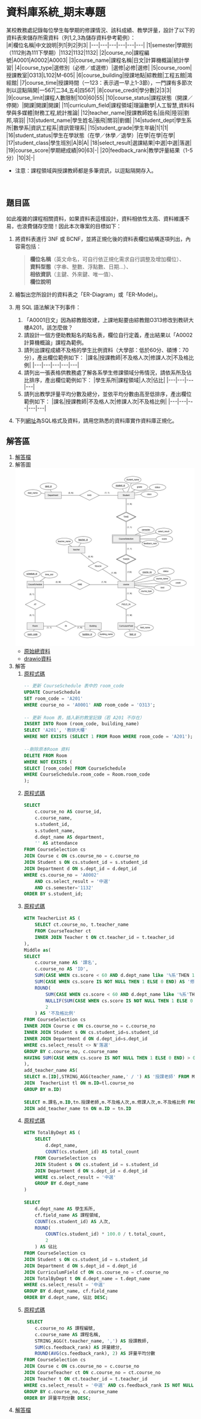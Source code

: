 # 資料庫系統_期末專題

某校教務處記錄每位學生每學期的修課情況、該科成績、教學評量，設計了以下的資料表來儲存所需資料（列1,2,3為儲存資料參考範例）：
</br>
|#|欄位名稱|中文說明|列1|列2|列3|
|---|---|---|---|---|---|
|1|semester|學期別（1112則為111下學期）|1132|1132|1132|
|2|course_no|課程編號|A0001|A0002|A0003|
|3|course_name|課程名稱|日文|計算機概論|統計學習|
|4|course_type|選修別（必修／或選修）|選修|必修|選修|
|5|course_room|授課教室|O313|L102|M-605|
|6|course_building|授課地點|綜教館|工程五館|鴻經館|
|7|course_time|授課時間（一123：表示週一早上1-3節），一門課有多節次則以逗點隔開|一567|二34,五4|四567|
|8|course_credit|學分數|2|3|3|
|9|course_limit|課程人數限制|100|60|55|
|10|course_status|課程狀態（開課／停開）|開課|開課|開課|
|11|curriculum_field|課程領域|理論數學|人工智慧,資料科學與多媒體|財務工程,統計推論|
|12|teacher_name|授課教師姓名|岳飛|陸羽|劉邦,項羽|
|13|student_name|學生姓名|張飛|關羽|劉備|
|14|student_dept|學生系所|數學系|資訊工程系|資訊管理系|
|15|student_grade|學生年級|1|1|1|
|16|student_status|學生在學狀態（在學／休學／退學）|在學|在學|在學|
|17|student_class|學生班別|A|B|A|
|18|select_result|選課結果|中選|中選|落選|
|19|course_score|學期總成績|90|63|-|
|20|feedback_rank|教學評量結果（1-5分）|10|3|-|

* 注意：課程領域與授課教師都是多筆資訊，以逗點隔開存入。
<br>

## 題目區

如此複雜的課程相關資料，如果資料表這樣設計，資料相依性太高、資料維護不易，也浪費儲存空間！因此本次專案的目標如下：

1. 將資料表進行 3NF 或 BCNF，並將正規化後的資料表欄位結構逐項列出，內容需包括：
    > **欄位名稱**（英文命名，可自行依正規化需求自行調整及增加欄位）、<br>
    > **資料型態**（字串、整數、浮點數、日期...）、<br>
    > **相依資訊**（主鍵、外來鍵、唯一值）、<br>
    > **欄位說明**

1. 繪製出您所設計的資料表之「ER-Diagram」或「ER-Model」。
2. 用 SQL 語法解決下列事件：
   1. 「A0001日文」因為綜教館改建，上課地點要由綜教館O313修改到教研大樓A201，該怎麼做？
   2. 請設計一個方便助教點名的點名表，欄位自行定義，產出結果以「A0002 計算機概論」課程為範例。
   3. 請列出課程成績不及格的學生比例資料（大學部：低於60分、碩博：70分），產出欄位範例如下：
        |課名|授課教師|不及格人次|修課人次|不及格比例|
        |---|---|---|---|---|
    4. 請列出一張表格供教務處了解各系學生修課領域分佈情況，請依系所及佔比排序，產出欄位範例如下：
        |學生系所|課程領域|人次|佔比|
        |---|---|---|---|
    5. 請列出教學評量平均分數及總分，並依平均分數由高至低排序，產出欄位範例如下：
        |課名|授課教師|不及格人次|修課人次|不及格比例|
        |---|---|---|---|---|
3. 下列[網址](./README_file/course_data_1nf_2025.sql)為SQL格式及資料，請用您熟悉的資料庫實作資料庫正規化。 


## 解答區

1. [解答檔](./README_file/題目1解答.md)
2. 解答圖
   ![ER diagram 圖片](./README_file/題目2_ER-diagram.jpg)
   * [原始總資料](./README_file/題目2解答.xlsx)
   * [drawio資料](./README_file/題目2_ER-diagram.drawio)
3. 解答
   1. [原程式碼](./README_file/題目3_1解答.sql)
        ```sql
        -- 更新 CourseSchedule 表中的 room_code
        UPDATE CourseSchedule
        SET room_code = 'A201'
        WHERE course_no = 'A0001' AND room_code = 'O313';

        -- 更新 Room 表，插入新的教室記錄（若 A201 不存在）
        INSERT INTO Room (room_code, building_name)
        SELECT 'A201', '教研大樓'
        WHERE NOT EXISTS (SELECT 1 FROM Room WHERE room_code = 'A201');

        --刪除原本Room 資料
        DELETE FROM Room
        WHERE NOT EXISTS (
        SELECT [room_code] FROM CourseSchedule 
        WHERE CourseSchedule.room_code = Room.room_code
        );
        ```
   2. [原程式碼](./README_file/題目3_2解答.sql)
        ```SQL
        SELECT 
            c.course_no AS course_id,
            c.course_name,
            s.student_id,
            s.student_name,
            d.dept_name AS department,
            '' AS attendance
        FROM CourseSelection cs
        JOIN Course c ON cs.course_no = c.course_no
        JOIN Student s ON cs.student_id = s.student_id
        JOIN Department d ON s.dept_id = d.dept_id
        WHERE cs.course_no = 'A0002'
            AND cs.select_result = '中選' 
            AND cs.semester='1132'
        ORDER BY s.student_id;
        ```
   3. [原程式碼](./README_file/題目3_3解答.sql)
        ```SQL
        WITH TeacherList AS (
            SELECT ct.course_no, t.teacher_name
            FROM CourseTeacher ct
            INNER JOIN Teacher t ON ct.teacher_id = t.teacher_id
        ),
        Middle as(
        SELECT 
            c.course_name AS '課名',
            c.course_no AS 'ID',
            SUM(CASE WHEN cs.score < 60 AND d.dept_name like '%系'THEN 1 ELSE 0 END)+SUM(CASE WHEN cs.score < 70 AND d.dept_name not like '%系'THEN 1 ELSE 0 END) AS '不及格人次',
            SUM(CASE WHEN cs.score IS NOT NULL THEN 1 ELSE 0 END) AS '修課人次',
            ROUND(
                SUM(CASE WHEN cs.score < 60 AND d.dept_name like '%系'THEN 1 ELSE 0 END)+SUM(CASE WHEN cs.score < 70 AND d.dept_name not like '%系'THEN 1 ELSE 0 END) * 100.0 / 
                NULLIF(SUM(CASE WHEN cs.score IS NOT NULL THEN 1 ELSE 0 END), 0), 
                2
            ) AS '不及格比例'
        FROM CourseSelection cs
        INNER JOIN Course c ON cs.course_no = c.course_no
        INNER JOIN Student s ON cs.student_id=s.student_id
        INNER JOIN Department d ON d.dept_id=s.dept_id
        WHERE cs.select_result <> N'落選'
        GROUP BY c.course_no, c.course_name
        HAVING SUM(CASE WHEN cs.score IS NOT NULL THEN 1 ELSE 0 END) > 0
        ),
        add_teacher_name AS(
        SELECT m.[ID],STRING_AGG(teacher_name,' / ') AS '授課老師' FROM Middle m
        JOIN  TeacherList tl ON m.ID=tl.course_no
        GROUP BY m.ID)

        SELECT m.課名,m.ID,tn.授課老師,m.不及格人次,m.修課人次,m.不及格比例 FROM Middle m 
        JOIN add_teacher_name tn ON m.ID = tn.ID
        ```
   4. [原程式碼](./README_file/題目3_4解答.sql)
        ```SQL
        WITH TotalByDept AS (
            SELECT 
                d.dept_name,
                COUNT(cs.student_id) AS total_count
            FROM CourseSelection cs
            JOIN Student s ON cs.student_id = s.student_id
            JOIN Department d ON s.dept_id = d.dept_id
            WHERE cs.select_result = '中選'
            GROUP BY d.dept_name
        )

        SELECT 
            d.dept_name AS 學生系所,
            cf.field_name AS 課程領域,
            COUNT(cs.student_id) AS 人次,
            ROUND(
                COUNT(cs.student_id) * 100.0 / t.total_count, 
                2
            ) AS 佔比
        FROM CourseSelection cs
        JOIN Student s ON cs.student_id = s.student_id
        JOIN Department d ON s.dept_id = d.dept_id
        JOIN CurriculumField cf ON cs.course_no = cf.course_no
        JOIN TotalByDept t ON d.dept_name = t.dept_name
        WHERE cs.select_result = '中選'
        GROUP BY d.dept_name, cf.field_name
        ORDER BY d.dept_name, 佔比 DESC;
        ```
   5. [原程式碼](./README_file/題目3_5解答.sql)
        ```SQL
         SELECT 
            c.course_no AS 課程編號,
            c.course_name AS 課程名稱,
            STRING_AGG(t.teacher_name, ',') AS 授課教師,
            SUM(cs.feedback_rank) AS 評量總分,
            ROUND(AVG(cs.feedback_rank), 2) AS 評量平均分數
        FROM CourseSelection cs
        JOIN Course c ON cs.course_no = c.course_no
        JOIN CourseTeacher ct ON c.course_no = ct.course_no
        JOIN Teacher t ON ct.teacher_id = t.teacher_id
        WHERE cs.select_result = '中選' AND cs.feedback_rank IS NOT NULL
        GROUP BY c.course_no, c.course_name
        ORDER BY 評量平均分數 DESC;
        ```
4. [解答檔](./README_file/題目4解答.sql)

